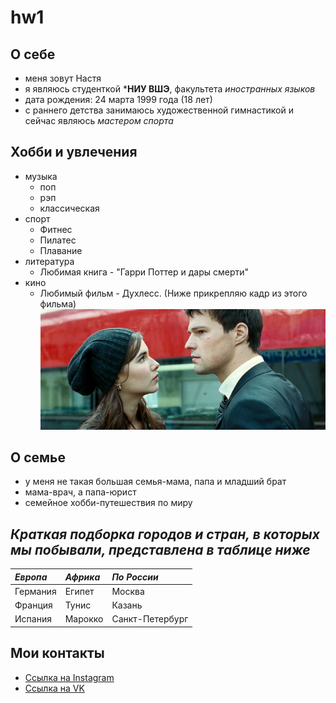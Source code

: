# hw1
## О себе
* меня зовут Настя
* я являюсь студенткой ***НИУ ВШЭ**, факультета *иностранных языков*
* дата рождения: 24 марта 1999 года (18 лет)
* с раннего детства занимаюсь художественной гимнастикой и сейчас являюсь *мастером спорта*
## Хобби и увлечения
* музыка 
    * поп
    * рэп
    * классическая
* спорт
    * Фитнес
    * Пилатес
    * Плавание
* литература 
    * Любимая книга - "Гарри Поттер и дары смерти" 
* кино
    * Любимый фильм - Духлесс. (Ниже прикрепляю кадр из этого фильма)
![ ](https://github.com/Nassts/hw1/blob/master/73936419.png)
## О семье
* у меня не такая большая семья-мама, папа и младший брат
* мама-врач, а папа-юрист
* семейное хобби-путешествия по миру
## *Краткая подборка городов и стран, в которых мы побывали, представлена в таблице ниже*
|  *Европа*    | *Африка*  | *По России*       |
|  :-----------| :---------|:------------------|
|  Германия    | Египет    | Москва            |
|  Франция     | Тунис     | Казань            |
|  Испания     | Марокко   | Санкт-Петербург   |
## Мои контакты
* [Ссылка на Instagram](https://www.instagram.com/nassts/)
* [Ссылка на VK](https://vk.com/nasstss)
